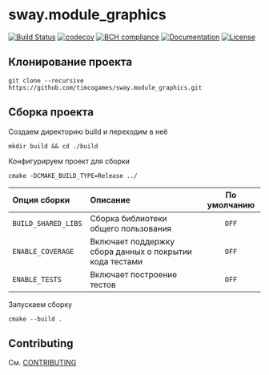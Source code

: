 # sway.module_graphics

[![Build Status][travis-svg]][travis-url] [![codecov][codecov-svg]][codecov-url] [![BCH compliance][bettercodehub-svg]][bettercodehub-url] [![Documentation][codedocs-svg]][codedocs-url] [![License][license-svg]][license-url]

## Клонирование проекта

```console
git clone --recursive https://github.com/timcogames/sway.module_graphics.git
```

## Сборка проекта

Создаем директорию build и переходим в неё

```console
mkdir build && cd ./build
```

Конфигурируем проект для сборки

```console
cmake -DCMAKE_BUILD_TYPE=Release ../
```

Опция сборки | Описание | По умолчанию
:---|:---|:---:
`BUILD_SHARED_LIBS` | Сборка библиотеки общего пользования | `OFF`
`ENABLE_COVERAGE` | Включает поддержку сбора данных о покрытии кода тестами | `OFF`
`ENABLE_TESTS` | Включает построение тестов | `OFF`

Запускаем сборку

```console
cmake --build .
```

## Contributing

См. [CONTRIBUTING](./github/CONTRIBUTING.md)

[travis-svg]: https://travis-ci.com/timcogames/sway.module_graphics.svg?branch=master
[travis-url]: https://travis-ci.com/timcogames/sway.module_graphics
[codecov-svg]: https://codecov.io/gh/timcogames/sway.module_graphics/branch/master/graph/badge.svg
[codecov-url]: https://codecov.io/gh/timcogames/sway.module_graphics
[bettercodehub-svg]: https://bettercodehub.com/edge/badge/timcogames/sway.module_graphics?branch=master
[bettercodehub-url]: https://bettercodehub.com/
[codedocs-svg]: https://codedocs.xyz/timcogames/sway.module_graphics.svg
[codedocs-url]: https://codedocs.xyz/timcogames/sway.module_graphics/
[license-svg]: https://img.shields.io/github/license/mashape/apistatus.svg
[license-url]: LICENSE
